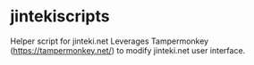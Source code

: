 # jintekiscripts
Helper script for jinteki.net
Leverages Tampermonkey (https://tampermonkey.net/) to modify jinteki.net user interface.
